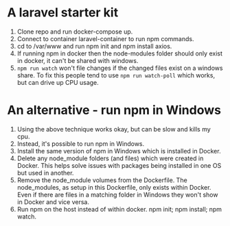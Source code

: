 # A laravel starter kit

1. Clone repo and run docker-compose up.
2. Connect to container laravel-container to run npm commands.
3. cd to /var/www and run npm init and npm install axios.
4. If running npm in docker then the node-modules folder should only exist in docker, it can't be shared with windows.
5. `npm run watch` won't file changes if the changed files exist on a windows share. To fix this people 
    tend to use `npm run watch-poll` which works, but can drive up CPU usage.

# An alternative - run npm in Windows

1. Using the above technique works okay, but can be slow and kills my cpu.
2. Instead, it's possible to run npm in Windows.
3. Install the same version of npm in Windows which is installed in Docker.
4. Delete any node_module folders (and files) which were created in Docker. This helps solve issues with packages being installed in one OS but used in another.
5. Remove the node_module volumes from the Dockerfile. The node_modules, as setup in this Dockerfile, only exists within 
    Docker. Even if there are files in a matching folder in Windows they won't show in Docker and vice versa.
5. Run npm on the host instead of within docker. npm init; npm install; npm watch.
